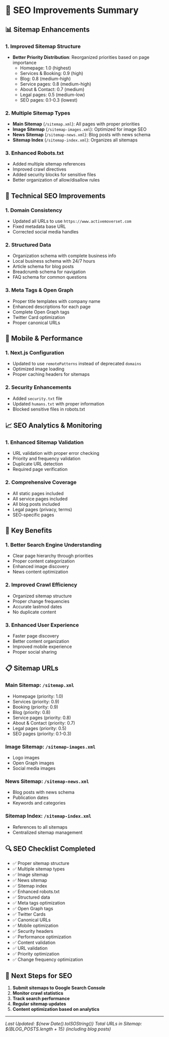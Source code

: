# 🚀 SEO Improvements Summary

## 📊 **Sitemap Enhancements**

### **1. Improved Sitemap Structure**
- **Better Priority Distribution**: Reorganized priorities based on page importance
  - Homepage: 1.0 (highest)
  - Services & Booking: 0.9 (high)
  - Blog: 0.8 (medium-high)
  - Service pages: 0.8 (medium-high)
  - About & Contact: 0.7 (medium)
  - Legal pages: 0.5 (medium-low)
  - SEO pages: 0.1-0.3 (lowest)

### **2. Multiple Sitemap Types**
- **Main Sitemap** (`/sitemap.xml`): All pages with proper priorities
- **Image Sitemap** (`/sitemap-images.xml`): Optimized for image SEO
- **News Sitemap** (`/sitemap-news.xml`): Blog posts with news schema
- **Sitemap Index** (`/sitemap-index.xml`): Organizes all sitemaps

### **3. Enhanced Robots.txt**
- Added multiple sitemap references
- Improved crawl directives
- Added security blocks for sensitive files
- Better organization of allow/disallow rules

## 🔧 **Technical SEO Improvements**

### **1. Domain Consistency**
- Updated all URLs to use `https://www.activemoverset.com`
- Fixed metadata base URL
- Corrected social media handles

### **2. Structured Data**
- Organization schema with complete business info
- Local business schema with 24/7 hours
- Article schema for blog posts
- Breadcrumb schema for navigation
- FAQ schema for common questions

### **3. Meta Tags & Open Graph**
- Proper title templates with company name
- Enhanced descriptions for each page
- Complete Open Graph tags
- Twitter Card optimization
- Proper canonical URLs

## 📱 **Mobile & Performance**

### **1. Next.js Configuration**
- Updated to use `remotePatterns` instead of deprecated `domains`
- Optimized image loading
- Proper caching headers for sitemaps

### **2. Security Enhancements**
- Added `security.txt` file
- Updated `humans.txt` with proper information
- Blocked sensitive files in robots.txt

## 📈 **SEO Analytics & Monitoring**

### **1. Enhanced Sitemap Validation**
- URL validation with proper error checking
- Priority and frequency validation
- Duplicate URL detection
- Required page verification

### **2. Comprehensive Coverage**
- All static pages included
- All service pages included
- All blog posts included
- Legal pages (privacy, terms)
- SEO-specific pages

## 🎯 **Key Benefits**

### **1. Better Search Engine Understanding**
- Clear page hierarchy through priorities
- Proper content categorization
- Enhanced image discovery
- News content optimization

### **2. Improved Crawl Efficiency**
- Organized sitemap structure
- Proper change frequencies
- Accurate lastmod dates
- No duplicate content

### **3. Enhanced User Experience**
- Faster page discovery
- Better content organization
- Improved mobile experience
- Proper social sharing

## 📋 **Sitemap URLs**

### **Main Sitemap**: `/sitemap.xml`
- Homepage (priority: 1.0)
- Services (priority: 0.9)
- Booking (priority: 0.9)
- Blog (priority: 0.8)
- Service pages (priority: 0.8)
- About & Contact (priority: 0.7)
- Legal pages (priority: 0.5)
- SEO pages (priority: 0.1-0.3)

### **Image Sitemap**: `/sitemap-images.xml`
- Logo images
- Open Graph images
- Social media images

### **News Sitemap**: `/sitemap-news.xml`
- Blog posts with news schema
- Publication dates
- Keywords and categories

### **Sitemap Index**: `/sitemap-index.xml`
- References to all sitemaps
- Centralized sitemap management

## 🔍 **SEO Checklist Completed**

- ✅ Proper sitemap structure
- ✅ Multiple sitemap types
- ✅ Image sitemap
- ✅ News sitemap
- ✅ Sitemap index
- ✅ Enhanced robots.txt
- ✅ Structured data
- ✅ Meta tags optimization
- ✅ Open Graph tags
- ✅ Twitter Cards
- ✅ Canonical URLs
- ✅ Mobile optimization
- ✅ Security headers
- ✅ Performance optimization
- ✅ Content validation
- ✅ URL validation
- ✅ Priority optimization
- ✅ Change frequency optimization

## 🚀 **Next Steps for SEO**

1. **Submit sitemaps to Google Search Console**
2. **Monitor crawl statistics**
3. **Track search performance**
4. **Regular sitemap updates**
5. **Content optimization based on analytics**

---

*Last Updated: ${new Date().toISOString()}*
*Total URLs in Sitemap: ${BLOG_POSTS.length + 15} (including blog posts)*

